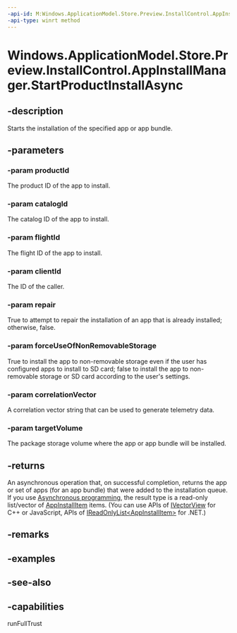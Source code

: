 ```yaml
---
-api-id: M:Windows.ApplicationModel.Store.Preview.InstallControl.AppInstallManager.StartProductInstallAsync(System.String,System.String,System.String,System.String,System.Boolean,System.Boolean,System.String,Windows.Management.Deployment.PackageVolume)
-api-type: winrt method
---
```


<!-- Method syntax
public Windows.Foundation.IAsyncOperation<Windows.Foundation.Collections.IVectorView<Windows.ApplicationModel.Store.Preview.InstallControl.AppInstallItem>> StartProductInstallAsync(System.String productId, System.String catalogId, System.String flightId, System.String clientId, System.Boolean repair, System.Boolean forceUseOfNonRemovableStorage, System.String correlationVector, Windows.Management.Deployment.PackageVolume targetVolume)
-->

# Windows.ApplicationModel.Store.Preview.InstallControl.AppInstallManager.StartProductInstallAsync

## -description
Starts the installation of the specified app or app bundle.

## -parameters
### -param productId
The product ID of the app to install.

### -param catalogId
The catalog ID of the app to install.

### -param flightId
The flight ID of the app to install.

### -param clientId
The ID of the caller.

### -param repair
True to attempt to repair the installation of an app that is already installed; otherwise, false.

### -param forceUseOfNonRemovableStorage
True to install the app to non-removable storage even if the user has configured apps to install to SD card; false to install the app to non-removable storage or SD card according to the user's settings.

### -param correlationVector
A correlation vector string that can be used to generate telemetry data.

### -param targetVolume
The package storage volume where the app or app bundle will be installed.

## -returns
An asynchronous operation that, on successful completion, returns the app or set of apps (for an app bundle) that were added to the installation queue. If you use [Asynchronous programming](/windows/uwp/threading-async/asynchronous-programming-universal-windows-platform-apps), the result type is a read-only list/vector of [AppInstallItem](appinstallitem.md) items. (You can use APIs of [IVectorView<AppInstallItem>](../windows.foundation.collections/ivectorview_1.md) for C++ or JavaScript, APIs of [IReadOnlyList&lt;AppInstallItem&gt;](/dotnet/api/system.collections.generic.ireadonlylist-1?redirectedfrom=MSDN) for .NET.)

## -remarks

## -examples

## -see-also

## -capabilities
runFullTrust
